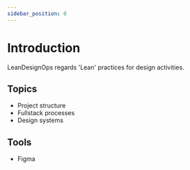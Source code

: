 ```yaml
---
sidebar_position: 0
---
```


# Introduction

LeanDesignOps regards 'Lean' practices for design activities.

## Topics

- Project structure
- Fullstack processes
- Design systems

## Tools

- Figma

